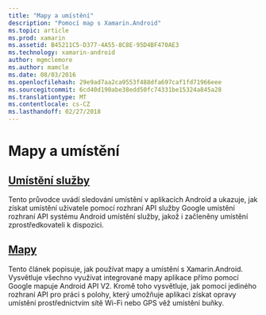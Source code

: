 ```yaml
---
title: "Mapy a umístění"
description: "Pomocí map s Xamarin.Android"
ms.topic: article
ms.prod: xamarin
ms.assetid: B45211C5-D377-4A55-8C8E-95D4BF470AE3
ms.technology: xamarin-android
author: mgmclemore
ms.author: mamcle
ms.date: 08/03/2016
ms.openlocfilehash: 29e9ad7aa2ca9553f488dfa697caf1fd71966eee
ms.sourcegitcommit: 6cd40d190abe38edd50fc74331be15324a845a28
ms.translationtype: MT
ms.contentlocale: cs-CZ
ms.lasthandoff: 02/27/2018
---
```

# <a name="maps-and-location"></a>Mapy a umístění

<a name="location" />

##  <a name="location-servicesandroidplatformmaps-and-locationlocationmd"></a>[Umístění služby](~/android/platform/maps-and-location/location.md)

Tento průvodce uvádí sledování umístění v aplikacích Android a ukazuje, jak získat umístění uživatele pomocí rozhraní API služby Google umístění rozhraní API systému Android umístění služby, jakož i začleněny umístění zprostředkovateli k dispozici.

 <a name="maps" />

##  <a name="mapsandroidplatformmaps-and-locationmapsindexmd"></a>[Mapy](~/android/platform/maps-and-location/maps/index.md)

Tento článek popisuje, jak používat mapy a umístění s Xamarin.Android. Vysvětluje všechno využívat integrované mapy aplikace přímo pomocí Google mapuje Android API V2. Kromě toho vysvětluje, jak pomocí jediného rozhraní API pro práci s polohy, který umožňuje aplikaci získat opravy umístění prostřednictvím sítě Wi-Fi nebo GPS věž umístění buňky.

